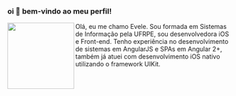 ### oi 👋 bem-vindo ao meu perfil!

<p><img align="left" width="150" height="150" style="max-width:100%;" src="https://i.kym-cdn.com/photos/images/original/001/368/178/233"></p>

<p>
  Olá, eu me chamo Evele. Sou formada em Sistemas de Informação pela UFRPE, sou desenvolvedora iOS e Front-end. Tenho experiência no desenvolvimento de sistemas em AngularJS e SPAs em Angular 2+, também já atuei com desenvolvimento iOS nativo utilizando o framework UIKit.
</p>

<br>






<!--
<samp>
 
<img width="200" height="200" src="https://i.kym-cdn.com/photos/images/original/001/368/178/233" >

Olá, eu me chamo Evele. Sou recém-formada em Sistemas de Informação pela UFRPE e Desenvolvedora Front-end. Possuo experiência no desenvolvimento de sistemas em AngularJS e SPAs em Angular 2+, também já atuei com back-end no desenvolvimento de microsserviços Java com Springboot. Atualmente meu foco é no desenvolvimento front-end. 

- ❤️ in love with javascript
- 👩🏻‍💻 i’m currently working on Accenture and i'm happy because i'm learning new things every day
- 🌱 i’m currently learning english, react, nodejs and other things..
- 💪 trying to be a better person


i share my projects here and many things i'm learning!
</samp>
-->
 
<!--
**lemosevele/lemosevele** is a ✨ _special_ ✨ repository because its `README.md` (this file) appears on your GitHub profile.

Here are some ideas to get you started:

- 🔭 I’m currently working on ...
- 🌱 I’m currently learning ...
- 👯 I’m looking to collaborate on ...
- 🤔 I’m looking for help with ...
- 💬 Ask me about ...
- 📫 How to reach me: ...
- 😄 Pronouns: ...
- ⚡ Fun fact: ...
-->
